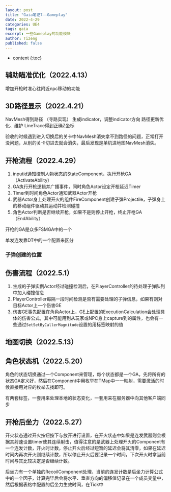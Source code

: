 ```yaml
---
layout: post
title: "Gaia笔记7——Gameplay"
date: 2022-4-29
categories: UE4
tags: gaia
excerpt: 一些Gameplay的功能模块
author: Tizeng
published: false
---
```


* content
{:toc}


## 辅助瞄准优化（2022.4.13）

增加开枪时准心往附近npc移动的功能

## 3D路径显示（2022.4.21）

NavMesh得到路径
（寻路实现）
生成indicator，调整indicator方向
路径更新优化、维护
LineTrace得到正确Z坐标

验收的时候遇到进入切换后的关卡中NavMesh消失拿不到路径的问题，正常打开没问题，从别的关卡切进去就会消失，最后发现是单机进地图NavMesh消失。

## 开枪流程（2022.4.29）

1. inputid通知控制人物状态的StateComponent，执行开枪GA（ActivateAbility）
2. GA执行开枪逻辑并广播事件，同时角色Actor设定开枪延迟Timer
3. Timer到时间角色Actor通知武器Actor开枪
4. 武器Actor身上处理开火的组件FireComponent创建子弹Projectile，子弹身上的移动组件驱动其运动并检测碰撞
5. 角色Actor判断是否继续开枪，如果不是则停止开枪，终止开枪GA（EndAbility）

开枪的GA是众多FSMGA中的一个

单发连发靠DT中的一个配置来区分

### 子弹创建的位置



## 伤害流程（2022.5.1）

1. 生成的子弹实例Actor经过碰撞检测后，在PlayerController的待处理子弹队列中加入碰撞信息
2. PlayerController每隔一段时间检测是否有需要处理的子弹信息，如果有则对目标Actor上一个伤害GE
3. 伤害GE事先配置在角色Actor上，GE上配置的ExecutionCalculation会处理具体的伤害公式，其中可能用到从玩家或NPC身上capture到的属性，也会有一些通过`SetSetByCallerMagnitude`设置的用标签映射的值

## 地图切换（2022.5.13）

## 角色状态机（2022.5.20）

角色的状态切换通过一个Component来管理，每个状态都是一个GA，先将所有的状态GA定义好，然后在Component中用枚举在TMap中一一映射，需要激活的时候直接用对应的枚举去找即可。

有两套标签，一套用来处理本地的状态变化，一套用来在服务器中向其他客户端同步

## 开枪后坐力（2022.5.27）

开火状态通过开火按钮按下与放开进行设置，在开火状态中如果是连发武器则会根据其射速设置timer使其连续射击，值得注意的是武器上处理开火的Component有一个连发计数，开火时计数，停止开火后经过短暂的延迟会将其清零，如果在延迟时间内再次开火则继续计数，所以停止开火后要记录一个时间，下次开火时拿当前时间与其比较决定是否继续计数。

后坐力有一个单独的RecoilComponent处理，当前的连发计数是后坐力计算公式中的一个因子，计算完毕后会将水平、垂直方向的偏移值记录在一个成员变量中，然后根据表格中配置的后坐力生效时间，在Tick中
